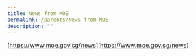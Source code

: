 ```yaml
---
title: News from MOE
permalink: /parents/News-from-MOE
description: ""
---
```

[https://www.moe.gov.sg/news](https://www.moe.gov.sg/news)